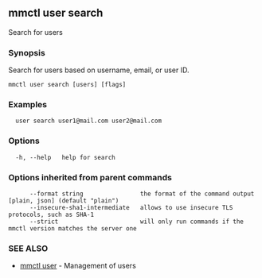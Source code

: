 ## mmctl user search

Search for users

### Synopsis

Search for users based on username, email, or user ID.

```
mmctl user search [users] [flags]
```

### Examples

```
  user search user1@mail.com user2@mail.com
```

### Options

```
  -h, --help   help for search
```

### Options inherited from parent commands

```
      --format string                the format of the command output [plain, json] (default "plain")
      --insecure-sha1-intermediate   allows to use insecure TLS protocols, such as SHA-1
      --strict                       will only run commands if the mmctl version matches the server one
```

### SEE ALSO

* [mmctl user](mmctl_user.md)	 - Management of users

